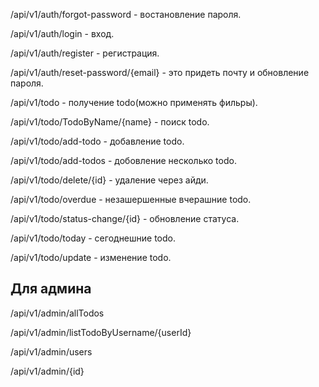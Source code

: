 /api/v1/auth/forgot-password - востановление пароля.

/api/v1/auth/login - вход.

/api/v1/auth/register - регистрация.

/api/v1/auth/reset-password/{email} - это придеть почту и обновление пароля.

/api/v1/todo - получение todo(можно применять фильры).

/api/v1/todo/TodoByName/{name} - поиск todo.

/api/v1/todo/add-todo - добавление todo.

/api/v1/todo/add-todos - добовление несколько todo.

/api/v1/todo/delete/{id}  - удаление через айди.

/api/v1/todo/overdue - незашершенные вчерашние todo.

/api/v1/todo/status-change/{id} - обновление статуса.

/api/v1/todo/today - сегоднешние todo.

/api/v1/todo/update - изменение todo.

## Для админа

/api/v1/admin/allTodos

/api/v1/admin/listTodoByUsername/{userId}

/api/v1/admin/users

/api/v1/admin/{id}
